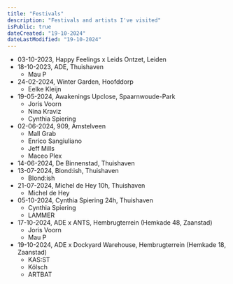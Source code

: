```yaml
---
title: "Festivals"
description: "Festivals and artists I've visited"
isPublic: true
dateCreated: "19-10-2024"
dateLastModified: "19-10-2024"
---
```


* 03-10-2023, Happy Feelings x Leids Ontzet, Leiden
* 18-10-2023, ADE, Thuishaven
    * Mau P
* 24-02-2024, Winter Garden, Hoofddorp
    * Eelke Kleijn
* 19-05-2024, Awakenings Upclose, Spaarnwoude-Park 
    * Joris Voorn
    * Nina Kraviz
    * Cynthia Spiering
* 02-06-2024, 909, Amstelveen
    * Mall Grab
    * Enrico Sangiuliano
    * Jeff Mills
    * Maceo Plex
* 14-06-2024, De Binnenstad, Thuishaven
* 13-07-2024, Blond:ish, Thuishaven
    * Blond:ish
* 21-07-2024, Michel de Hey 10h, Thuishaven
    * Michel de Hey
* 05-10-2024, Cynthia Spiering 24h, Thuishaven
    * Cynthia Spiering
    * LAMMER
* 17-10-2024, ADE x ANTS, Hembrugterrein (Hemkade 48, Zaanstad)
    * Joris Voorn
    * Mau P
* 19-10-2024, ADE x Dockyard Warehouse, Hembrugterrein (Hemkade 18, Zaanstad)
    * KAS:ST
    * Kölsch
    * ARTBAT
